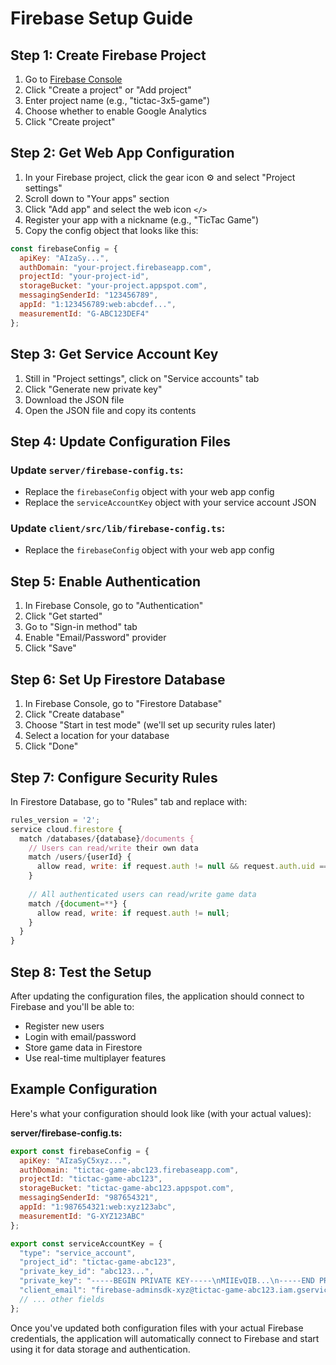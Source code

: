 # Firebase Setup Guide

## Step 1: Create Firebase Project

1. Go to [Firebase Console](https://console.firebase.google.com/)
2. Click "Create a project" or "Add project"
3. Enter project name (e.g., "tictac-3x5-game")
4. Choose whether to enable Google Analytics
5. Click "Create project"

## Step 2: Get Web App Configuration

1. In your Firebase project, click the gear icon ⚙️ and select "Project settings"
2. Scroll down to "Your apps" section
3. Click "Add app" and select the web icon `</>`
4. Register your app with a nickname (e.g., "TicTac Game")
5. Copy the config object that looks like this:

```javascript
const firebaseConfig = {
  apiKey: "AIzaSy...",
  authDomain: "your-project.firebaseapp.com",
  projectId: "your-project-id",
  storageBucket: "your-project.appspot.com",
  messagingSenderId: "123456789",
  appId: "1:123456789:web:abcdef...",
  measurementId: "G-ABC123DEF4"
};
```

## Step 3: Get Service Account Key

1. Still in "Project settings", click on "Service accounts" tab
2. Click "Generate new private key"
3. Download the JSON file
4. Open the JSON file and copy its contents

## Step 4: Update Configuration Files

### Update `server/firebase-config.ts`:
- Replace the `firebaseConfig` object with your web app config
- Replace the `serviceAccountKey` object with your service account JSON

### Update `client/src/lib/firebase-config.ts`:
- Replace the `firebaseConfig` object with your web app config

## Step 5: Enable Authentication

1. In Firebase Console, go to "Authentication"
2. Click "Get started"
3. Go to "Sign-in method" tab
4. Enable "Email/Password" provider
5. Click "Save"

## Step 6: Set Up Firestore Database

1. In Firebase Console, go to "Firestore Database"
2. Click "Create database"
3. Choose "Start in test mode" (we'll set up security rules later)
4. Select a location for your database
5. Click "Done"

## Step 7: Configure Security Rules

In Firestore Database, go to "Rules" tab and replace with:

```javascript
rules_version = '2';
service cloud.firestore {
  match /databases/{database}/documents {
    // Users can read/write their own data
    match /users/{userId} {
      allow read, write: if request.auth != null && request.auth.uid == userId;
    }
    
    // All authenticated users can read/write game data
    match /{document=**} {
      allow read, write: if request.auth != null;
    }
  }
}
```

## Step 8: Test the Setup

After updating the configuration files, the application should connect to Firebase and you'll be able to:
- Register new users
- Login with email/password
- Store game data in Firestore
- Use real-time multiplayer features

## Example Configuration

Here's what your configuration should look like (with your actual values):

**server/firebase-config.ts:**
```javascript
export const firebaseConfig = {
  apiKey: "AIzaSyC5xyz...",
  authDomain: "tictac-game-abc123.firebaseapp.com",
  projectId: "tictac-game-abc123",
  storageBucket: "tictac-game-abc123.appspot.com",
  messagingSenderId: "987654321",
  appId: "1:987654321:web:xyz123abc",
  measurementId: "G-XYZ123ABC"
};

export const serviceAccountKey = {
  "type": "service_account",
  "project_id": "tictac-game-abc123",
  "private_key_id": "abc123...",
  "private_key": "-----BEGIN PRIVATE KEY-----\nMIIEvQIB...\n-----END PRIVATE KEY-----\n",
  "client_email": "firebase-adminsdk-xyz@tictac-game-abc123.iam.gserviceaccount.com",
  // ... other fields
};
```

Once you've updated both configuration files with your actual Firebase credentials, the application will automatically connect to Firebase and start using it for data storage and authentication.